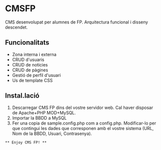 # CMSFP
CMS desenvolupat per alumnes de FP. Arquitectura funcional i disseny descendet.

## Funcionalitats
* Zona interna i externa
* CRUD d'usuaris
* CRUD de noticies
* CRUD de pàgines
* Gestió de perfil d'usuari
* Us de template CSS

## Instal.lació
1. Descarregar CMS FP dins del vostre servidor web. Cal haver disposar de Apache+PHP MOD+MySQL.
2. Importar la BBDD a MySQL
3. Fer una copia de sample.config.php com a config.php. Modificar-lo per que contingui les dades que corresponen amb el vostre sistema (URL, Nom de la BBDD, Usuari, Contrasenya).

```
** Enjoy CMS FP! **
```

